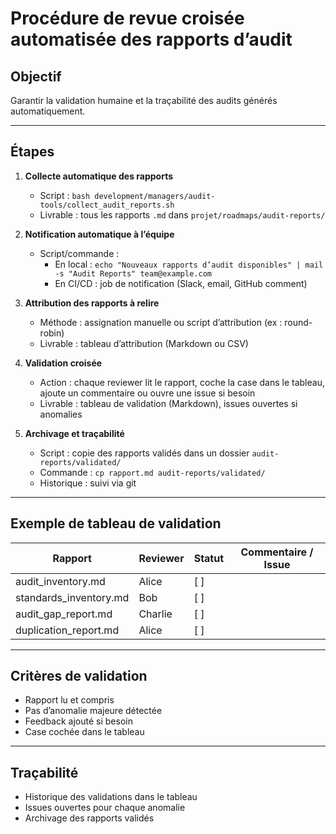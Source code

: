# Procédure de revue croisée automatisée des rapports d’audit

## Objectif
Garantir la validation humaine et la traçabilité des audits générés automatiquement.

---

## Étapes

1. **Collecte automatique des rapports**
   - Script : `bash development/managers/audit-tools/collect_audit_reports.sh`
   - Livrable : tous les rapports `.md` dans `projet/roadmaps/audit-reports/`

2. **Notification automatique à l’équipe**
   - Script/commande : 
     - En local : `echo "Nouveaux rapports d’audit disponibles" | mail -s "Audit Reports" team@example.com`
     - En CI/CD : job de notification (Slack, email, GitHub comment)

3. **Attribution des rapports à relire**
   - Méthode : assignation manuelle ou script d’attribution (ex : round-robin)
   - Livrable : tableau d’attribution (Markdown ou CSV)

4. **Validation croisée**
   - Action : chaque reviewer lit le rapport, coche la case dans le tableau, ajoute un commentaire ou ouvre une issue si besoin
   - Livrable : tableau de validation (Markdown), issues ouvertes si anomalies

5. **Archivage et traçabilité**
   - Script : copie des rapports validés dans un dossier `audit-reports/validated/`
   - Commande : `cp rapport.md audit-reports/validated/`
   - Historique : suivi via git

---

## Exemple de tableau de validation

| Rapport                  | Reviewer      | Statut   | Commentaire / Issue |
|--------------------------|--------------|----------|---------------------|
| audit_inventory.md       | Alice        | [ ]      |                     |
| standards_inventory.md   | Bob          | [ ]      |                     |
| audit_gap_report.md      | Charlie      | [ ]      |                     |
| duplication_report.md    | Alice        | [ ]      |                     |

---

## Critères de validation

- Rapport lu et compris
- Pas d’anomalie majeure détectée
- Feedback ajouté si besoin
- Case cochée dans le tableau

---

## Traçabilité

- Historique des validations dans le tableau
- Issues ouvertes pour chaque anomalie
- Archivage des rapports validés
